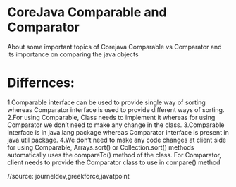 # CoreJava Comparable and Comparator
About some important topics of Corejava
Comparable vs Comparator and its importance on comparing the java objects

Differnces:
===========
1.Comparable interface can be used to provide single way of sorting whereas Comparator interface is used to provide different ways of sorting.
2.For using Comparable, Class needs to implement it whereas for using Comparator we don’t need to make any change in the class.
3.Comparable interface is in java.lang package whereas Comparator interface is present in java.util package.
4.We don’t need to make any code changes at client side for using Comparable, Arrays.sort() or Collection.sort() methods automatically uses the compareTo() method of the class. For Comparator, client needs to provide the Comparator class to use in compare() method

//source:
journeldev,greekforce,javatpoint
